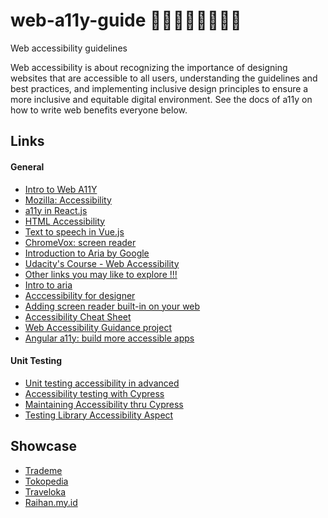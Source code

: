# web-a11y-guide 💪🦾🦿🧏‍♂️👨🏻‍🦯
Web accessibility guidelines

Web accessibility is about recognizing the importance of designing websites that are accessible to all users, understanding the guidelines and best practices, and implementing inclusive design principles to ensure a more inclusive and equitable digital environment. See the docs of a11y on how to write web benefits everyone below.

Links
-----
#### General
- [Intro to Web A11Y][0]
- [Mozilla: Accessibility][1]
- [a11y in React.js][2]
- [HTML Accessibility][3]
- [Text to speech in Vue.js][4]
- [ChromeVox: screen reader][10]
- [Introduction to Aria by Google][11]
- [Udacity's Course - Web Accessibility][13]
- [Other links you may like to explore !!!][14]
- [Intro to aria][15]
- [Acccessibility for designer][16]
- [Adding screen reader built-in on your web][17]
- [Accessibility Cheat Sheet][18]
- [Web Accessibility Guidance project][19]
- [Angular a11y: build more accessible apps][20]

[0]: https://www.w3.org/WAI/fundamentals/accessibility-intro
[1]: https://developer.mozilla.org/en-US/docs/Web/Accessibility
[2]: https://legacy.reactjs.org/docs/accessibility.html
[3]: https://www.w3schools.com/html/html_accessibility.asp
[4]: https://fontawesomeicons.com/tryit/code/vue-js-convert-text-to-speech/0
[10]: https://chrome.google.com/webstore/detail/screen-reader/kgejglhpjiefppelpmljglcjbhoiplfn?hl=en
[11]: https://web.dev/semantics-aria/
[12]: https://medium.com/@raihannismara/unit-testing-for-web-a11y-in-advanced-4ea6f518b087
[13]: https://www.udacity.com/course/web-accessibility--ud891
[14]: https://stephaniewalter.design/blog/accessibility-resources-tools-articles-books-for-designer/
[15]: https://youtu.be/g9Qff0b-lHk?si=S6WS9RsDDDXWh9mK
[16]: https://stephaniewalter.design/blog/accessibility-resources-tools-articles-books-for-designer/
[17]: https://mikewest.org/2011/12/transcript-gdd-accessibility-with-chromevox/
[18]: https://learntheweb.courses/topics/accessibility-cheat-sheet/
[19]: https://govtnz.github.io/web-a11y-guidance/
[20]: https://codelabs.developers.google.com/angular-a11y#12
[21]: https://circleci.com/blog/cypress-accessibility-testing/
[22]: https://testing-library.com/docs/dom-testing-library/api-accessibility/
[23]: https://www.cypress.io/blog/2023/06/13/maintaining-accessibility-through-user-focused-testing

#### Unit Testing
- [Unit testing accessibility in advanced][12]
- [Accessibility testing with Cypress][21]
- [Maintaining Accessibility thru Cypress][23]
- [Testing Library Accessibility Aspect][22]

Showcase
-----

- [Trademe][5]
- [Tokopedia][6]
- [Traveloka][7]
- [Raihan.my.id][8]

[5]: https://www.trademe.co.nz/
[6]: https://www.tokopedia.com/
[7]: https://www.traveloka.com/
[8]: https://raihan.my.id/
